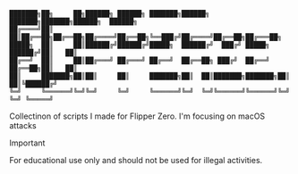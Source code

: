 ```text
███████╗██╗     ██╗██████╗ ██████╗ ███████╗██████╗ ███████╗███████╗██████╗  ██████╗ 
██╔════╝██║     ██║██╔══██╗██╔══██╗██╔════╝██╔══██╗╚══███╔╝██╔════╝██╔══██╗██╔═══██╗
█████╗  ██║     ██║██████╔╝██████╔╝█████╗  ██████╔╝  ███╔╝ █████╗  ██████╔╝██║   ██║
██╔══╝  ██║     ██║██╔═══╝ ██╔═══╝ ██╔══╝  ██╔══██╗ ███╔╝  ██╔══╝  ██╔══██╗██║   ██║
██║     ███████╗██║██║     ██║     ███████╗██║  ██║███████╗███████╗██║  ██║╚██████╔╝
╚═╝     ╚══════╝╚═╝╚═╝     ╚═╝     ╚══════╝╚═╝  ╚═╝╚══════╝╚══════╝╚═╝  ╚═╝ ╚═════╝ 
```

Collectinon of scripts I made for Flipper Zero. I'm focusing on macOS attacks

> [!IMPORTANT]  
> For educational use only and should not be used for illegal activities.